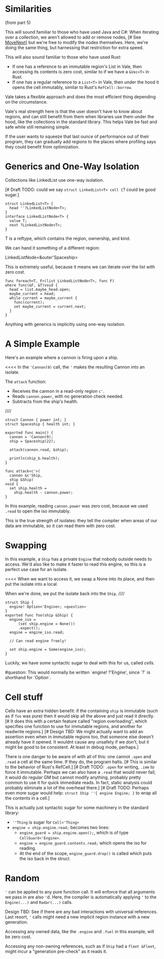 
# Similarities

(from part 5)

This will sound familiar to those who have used Java and C#: When iterating over a collection, we aren't allowed to add or remove nodes, [# See [MoveNext](https://learn.microsoft.com/en-us/dotnet/api/system.collections.ienumerator.movenext?view=net-6.0)] but we're free to modify the nodes themselves. Here, we're doing the same thing, but harnessing that restriction for extra speed.


This will also sound familiar to those who have used Rust:

 * If one has a reference to an immutable region's List<T> in Vale, then accessing its contents is zero cost, similar to if we have a `&Vec<T>` in Rust.
 * If one has a regular reference to a `List<T>` in Vale, then under the hood it opens the cell immutably, similar to Rust's `RefCell::borrow`.

Vale takes a flexible approach and does the most efficient thing depending on the circumstance.


Vale's real strength here is that the user doesn't have to know about regions, and can still benefit from them when libraries use them under the hood, like the collections in the standard library. This helps Vale be fast and safe while still remaining simple.


If the user wants to squeeze that last ounce of performance out of their program, they can gradually add regions to the places where profiling says they could benefit from optimization.


# Generics and One-Way Isolation

Collections like LinkedList use one-way isolation.

[# Draft TODO: could we say `struct LinkedList<T> cell {`? could be good sugar.]

```
struct LinkedList<T> {
  head ''?LinkedListNode<T>;
}
interface LinkedListNode<T> {
  value T;
  next ?LinkedListNode<T>;
}
```

T is a reftype, which contains the region, ownership, and kind.

We can hand it something of a different region:

LinkedListNode<&outer'Spaceship>


This is extremely useful, because it means we can iterate over the list with zero cost.

```
func foreach<T, F>(list LinkedListNode<T>, func F)
where func(&F, &T)void {
  head = list.maybe_head.open;
  maybe_current = head;
  while current = maybe_current {
    func(current);
    set maybe_current = current.next;
  }
}
```

Anything with generics is implicitly using one-way isolation.







# A Simple Example

Here's an example where a cannon is firing upon a ship.


<<<<
In the `'Cannon(9)` call, the `'` makes the resulting Cannon into an isolate.


The `attack` function:

 * Receives the cannon in a read-only region `c'`.
 * Reads `cannon.power`, with no generation check needed.
 * Subtracts from the ship's health.

////
```
struct Cannon { power int; }
struct Spaceship { health int; }

exported func main() {
  cannon = 'Cannon(9);
  ship = Spaceship(22);

  attack(cannon.read, &ship);

  println(ship_b.health);
}

func attack<c'>(
  cannon &c'Ship,
  ship &Ship)
void {
  set ship.health =
    ship.health - cannon.power;
}
```
>>>>

In this example, reading `cannon.power` was zero cost, because we used `.read` to open the iso immutably.


This is the true strength of isolates: they tell the compiler when areas of our data are immutable, so it can read them with zero cost.







# Swapping


In this example, a `Ship` has a private `Engine` that nobody outside needs to access. We'd also like to make it faster to read this engine, so this is a perfect use case for an isolate.


<<<<
When we want to access it, we swap a None into its place, and then put the isolate into a local.


When we're done, we put the isolate back into the `Ship`.
////
```
struct Ship {
  engine! Option<'Engine>; «question»
}
exported func foo(ship &Ship) {
  engine_iso =
      (set ship.engine = None())
      .expect();
  engine = engine_iso.read;

  // Can read engine freely!

  set ship.engine = Some(engine_iso);
}
```
>>>>


Luckily, we have some syntactic sugar to deal with this for us, called *cells*.


<slice>
#question: This would normally be written `engine! ?'Engine', since `?` is shorthand for `Option`.
</slice>



# Cell stuff



Cells have an extra hidden benefit: if the containing `ship` is immutable (such as if `foo` was pure) then it would skip all the above and just read it directly. [# It does this with a certain feature called "region overloading", which specifies one function to use for immutable regions, and another for readwrite regions.] [# Design TBD: We might actually want to add an assertion even when in immutable regions too, that someone else doesn't already have it opened. It wouldnt cause any unsafety if we don't, but it might be good to be consistent. At least in debug mode, perhaps.]


There is one danger to be aware of with all of this: one cannot `.open` and `.read` a cell at the same time. If they do, the program halts. [# This is similar to the behavior of Rust's RefCell.] [# Draft TODO: `.open` for writing, `.imm` to force it immutable. Perhaps we can also have a `.read` that would never fail; it would do regular GM but cannot modify anything, probably pretty common to use it for quick immediate reads. In fact, static analysis could probably eliminate a lot of the overhead there.] [# Draft TODO: Perhaps even more sugar would help: `struct Ship ''{ engine Engine; }` to wrap all the contents in a cell.]



This is actually just syntactic sugar for some machinery in the standard library:

 * `''Thing` is sugar for `Cell<'Thing>`
 * `engine = ship.engine.read;` becomes two lines:
    * `engine_guard = ship.engine.open();`, which is of type `CellGuard<'Engine>`.
    * `engine = engine_guard.contents.read;` which opens the iso for reading.
    * At the end of the scope, `engine_guard.drop()` is called which puts the iso back in the struct.


# Random

`'` can be applied to any pure function call. It will enforce that all arguments we pass in are also `'`d. Here, the compiler is automatically applying `'` to the `Engine(...)` and `Radar(...)` calls.

Design TBD: See if there are any bad interactions with universal references. Last resort, `'` calls might need a new implicit region instance with a new generation.



Accessing any owned data, like the `.engine` and `.fuel` in this example, will be zero cost.

Accessing any non-owning references, such as if `Ship` had a `fleet &Fleet`, might incur a "generation pre-check" as it reads it.
